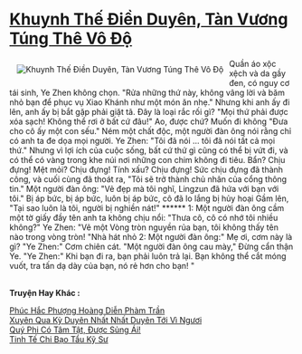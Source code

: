 <a href="https://truyentiki.com/khuynh-the-dien-duyen-tan-vuong-tung-the-vo-do.30751/" title="Khuynh Thế Điền Duyên, Tàn Vương Túng Thê Vô Độ"><h1>Khuynh Thế Điền Duyên, Tàn Vương Túng Thê Vô Độ</h1></a><div style="display:table"><img align="right" style="float: left; padding: 10px;" src="https://truyentiki.com/a/img/str/src/30751.jpg" alt="Khuynh Thế Điền Duyên, Tàn Vương Túng Thê Vô Độ">Quần áo xộc xệch và da gầy đen, có nguy cơ tái sinh, Ye Zhen không chọn. "Rửa những thứ này, không vâng lời và băm nhỏ bạn để phục vụ Xiao Khánh như một món ăn nhẹ." Nhưng khi anh ấy đi lên, anh ấy bị bắt gặp phải giặt tã. Đây là loại rắc rối gì? "Mọi thứ phải được xóa sạch! Không thể rơi ở bất cứ đâu!" Ao, được chứ? Muốn đi không "Đưa cho cô ấy một con sếu." Ném một chất độc, một người đàn ông nói rằng chỉ có anh ta đe dọa mọi người. Ye Zhen: "Tôi đã nói ... tôi đã nói tất cả mọi thứ." Nhưng vì lợi ích của cuộc sống, bất cứ thứ gì cũng có thể bị vứt đi, và có thể có vàng trong khe núi nơi những con chim không đi tiêu. Bẩn? Chịu đựng! Mệt mỏi? Chịu đựng! Tính xấu? Chịu đựng! Sức chịu đựng đã thành công, và cuối cùng đã thoát ra, "Tôi sẽ trở thành chủ nhân của cổng thông tin." Một người đàn ông: "Vẻ đẹp mà tôi nghĩ, Lingzun đã hứa với bạn với tôi." Bị áp bức, bị áp bức, luôn bị áp bức, cô đã lo lắng bị hủy hoại Gầm lên, "Tại sao luôn là tôi, người bị nghiền nát!" ****** 1: Một người đàn ông cầm một tờ giấy đầy tên anh ta không chịu nổi: "Thưa cô, cô có nhớ tôi nhiều không?" Ye Zhen: "Vẽ một Vòng tròn nguyền rủa bạn, tôi không thấy tên nào trong vòng tròn! "Nhà hát nhỏ 2: Một người đàn ông:" Mẹ ơi, cơm này là gì? "Ye Zhen:" Cơm chiên cát. "Một người đàn ông cau mày," Đừng cẩn thận Ye. "Ye Zhen:" Khi bạn đi ra, bạn phải luôn trả lại. Bạn không thể cắt móng vuốt, tra tấn dạ dày của bạn, nó rẻ hơn cho bạn! "</div><p><br><b>Truyện Hay Khác :</b></p><a href="https://truyentiki.com/phuc-hac-phuong-hoang-dien-pham-tran.30750/" alt="Phúc Hắc Phượng Hoàng Diễn Phàm Trần">Phúc Hắc Phượng Hoàng Diễn Phàm Trần</a><br/><a href="https://github.com/nownovels/truyenhay/tree/master/truyenhay/30714/README.md" alt="Xuyên Qua Kỳ Duyên Nhất Nhất Duyên Tới Vì Ngươi">Xuyên Qua Kỳ Duyên Nhất Nhất Duyên Tới Vì Ngươi</a><br/><a href="https://truyentiki.wordpress.com/2020/06/08/quy-phi-co-tam-tat-duoc-sung-ai/" alt="Quý Phi Có Tâm Tật, Được Sủng Ái!">Quý Phi Có Tâm Tật, Được Sủng Ái!</a><br/><a href="https://github.com/nownovels/truyenhay/tree/master/truyenhay/30634/README.md" alt="Tinh Tế Chi Bạo Tẩu Kỹ Sư">Tinh Tế Chi Bạo Tẩu Kỹ Sư</a><br/>